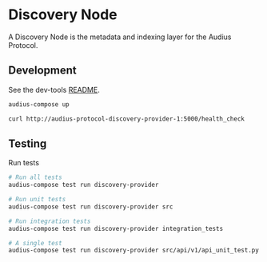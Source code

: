 # Discovery Node


A Discovery Node is the metadata and indexing layer for the Audius Protocol.


## Development

See the dev-tools [README](https://github.com/AudiusProject/audius-protocol/tree/main/dev-tools).

```bash
audius-compose up

curl http://audius-protocol-discovery-provider-1:5000/health_check
```


## Testing

Run tests

```bash
# Run all tests
audius-compose test run discovery-provider

# Run unit tests
audius-compose test run discovery-provider src

# Run integration tests
audius-compose test run discovery-provider integration_tests

# A single test
audius-compose test run discovery-provider src/api/v1/api_unit_test.py
```
